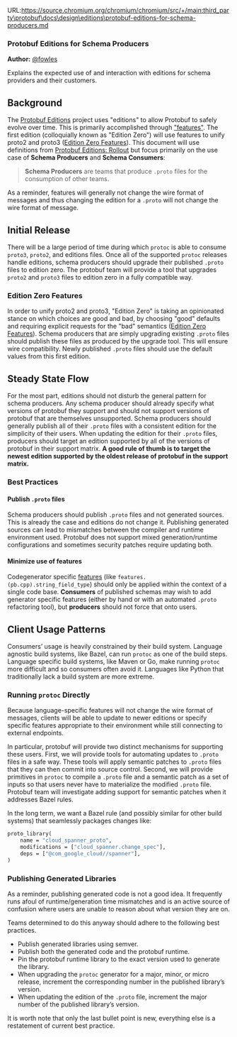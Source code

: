 URL:https://source.chromium.org/chromium/chromium/src/+/main:third_party\protobuf\docs\design\editions\protobuf-editions-for-schema-producers.md
### Protobuf Editions for Schema Producers

**Author:** [@fowles](https://github.com/fowles)

Explains the expected use of and interaction with editions for schema providers
and their customers.

## Background

The [Protobuf Editions](what-are-protobuf-editions.md) project uses "editions"
to allow Protobuf to safely evolve over time. This is primarily accomplished
through ["features"](protobuf-editions-design-features.md). The first edition
(colloquially known as "Edition Zero") will use features to unify proto2 and
proto3 ([Edition Zero Features](edition-zero-features.md)). This document will
use definitions from [Protobuf Editions: Rollout](protobuf-editions-rollout.md)
but focus primarily on the use case of **Schema Producers** and **Schema
Consumers**:

> **Schema Producers** are teams that produce `.proto` files for the consumption
> of other teams.

As a reminder, features will generally not change the wire format of messages
and thus changing the edition for a `.proto` will not change the wire format of
message.

## Initial Release

There will be a large period of time during which `protoc` is able to consume
`proto3`, `proto2`, and editions files. Once all of the supported `protoc`
releases handle editions, schema producers should upgrade their published
`.proto` files to edition zero. The protobuf team will provide a tool that
upgrades `proto2` and `proto3` files to edition zero in a fully compatible way.

### Edition Zero Features

In order to unify proto2 and proto3, "Edition Zero" is taking an opinionated
stance on which choices are good and bad, by choosing "good" defaults and
requiring explicit requests for the "bad" semantics
([Edition Zero Features](edition-zero-features.md)). Schema producers that are
simply upgrading existing `.proto` files should publish these files as produced
by the upgrade tool. This will ensure wire compatibility. Newly published
`.proto` files should use the default values from this first edition.

## Steady State Flow

For the most part, editions should not disturb the general pattern for schema
producers. Any schema producer should already specify what versions of protobuf
they support and should not support versions of protobuf that are themselves
unsupported. Schema producers should generally publish all of their `.proto`
files with a consistent edition for the simplicity of their users. When updating
the edition for their `.proto` files, producers should target an edition
supported by all of the versions of protobuf in their support matrix. **A good
rule of thumb is to target the newest edition supported by the oldest release of
protobuf in the support matrix.**

### Best Practices

#### Publish `.proto` files

Schema producers should publish `.proto` files and not generated sources. This
is already the case and editions do not change it. Publishing generated sources
can lead to mismatches between the compiler and runtime environment used.
Protobuf does not support mixed generation/runtime configurations and sometimes
security patches require updating both.

#### Minimize use of features

Codegenerator specific [features](protobuf-editions-design-features.md) (like
`features.(pb.cpp).string_field_type`) should only be applied within the context
of a single code base. **Consumers** of published schemas may wish to add
generator specific features (either by hand or with an automated `.proto`
refactoring tool), but **producers** should not force that onto users.

## Client Usage Patterns

Consumers’ usage is heavily constrained by their build system. Language agnostic
build systems, like Bazel, can run `protoc` as one of the build steps. Language
specific build systems, like Maven or Go, make running `protoc` more difficult
and so consumers often avoid it. Languages like Python that traditionally lack a
build system are more extreme.

### Running `protoc` Directly

Because language-specific features will not change the wire format of messages,
clients will be able to update to newer editions or specify specific features
appropriate to their environment while still connecting to external endpoints.

In particular, protobuf will provide two distinct mechanisms for supporting
these users. First, we will provide tools for automating updates to `.proto`
files in a safe way. These tools will apply semantic patches to `.proto` files
that they can then commit into source control. Second, we will provide
primitives in `protoc` to compile a `.proto` file and a semantic patch as a set
of inputs so that users never have to materialize the modified `.proto` file.
Protobuf team will investigate adding support for semantic patches when it
addresses Bazel rules.

In the long term, we want a Bazel rule (and possibly similar for other build
systems) that seamlessly packages changes like:

```proto
proto_library(
    name = "cloud_spanner_proto",
    modifications = ["cloud_spanner.change_spec"],
    deps = ["@com_google_cloud//spanner"],
)
```

### Publishing Generated Libraries

As a reminder, publishing generated code is not a good idea. It frequently runs
afoul of runtime/generation time mismatches and is an active source of confusion
where users are unable to reason about what version they are on.

Teams determined to do this anyway should adhere to the following best
practices.

*   Publish generated libraries using semver.
*   Publish both the generated code and the protobuf runtime.
*   Pin the protobuf runtime library to the exact version used to generate the
    library.
*   When upgrading the `protoc` generator for a major, minor, or micro release,
    increment the corresponding number in the published library’s version.
*   When updating the edition of the `.proto` file, increment the major number
    of the published library’s version.

It is worth note that only the last bullet point is new, everything else is a
restatement of current best practice.
